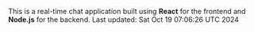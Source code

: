 This is a real-time chat application built using **React** for the frontend and **Node.js** for the backend.
Last updated: Sat Oct 19 07:06:26 UTC 2024
